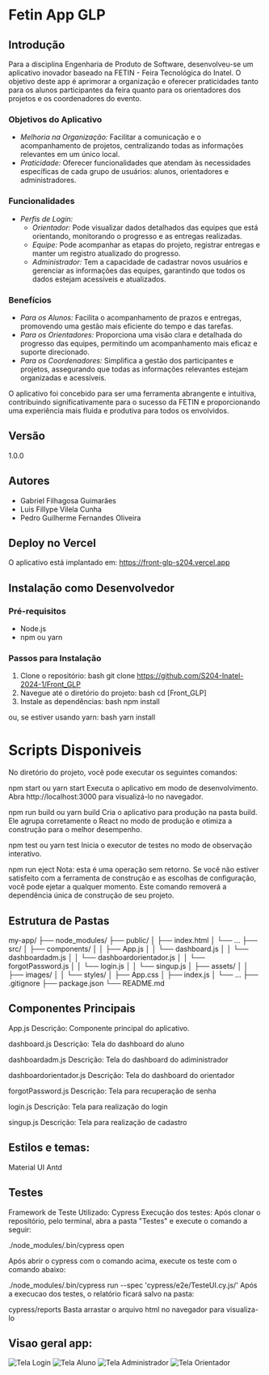 # Fetin App GLP

## Introdução

Para a disciplina Engenharia de Produto de Software, desenvolveu-se um aplicativo inovador baseado na FETIN - Feira Tecnológica do Inatel. O objetivo deste app é aprimorar a organização e oferecer praticidades tanto para os alunos participantes da feira quanto para os orientadores dos projetos e os coordenadores do evento.

### Objetivos do Aplicativo
- *Melhoria na Organização:* Facilitar a comunicação e o acompanhamento de projetos, centralizando todas as informações relevantes em um único local.
- *Praticidade:* Oferecer funcionalidades que atendam às necessidades específicas de cada grupo de usuários: alunos, orientadores e administradores.

### Funcionalidades
- *Perfis de Login:*
  - *Orientador:* Pode visualizar dados detalhados das equipes que está orientando, monitorando o progresso e as entregas realizadas.
  - *Equipe:* Pode acompanhar as etapas do projeto, registrar entregas e manter um registro atualizado do progresso.
  - *Administrador:* Tem a capacidade de cadastrar novos usuários e gerenciar as informações das equipes, garantindo que todos os dados estejam acessíveis e atualizados.

### Benefícios
- *Para os Alunos:* Facilita o acompanhamento de prazos e entregas, promovendo uma gestão mais eficiente do tempo e das tarefas.
- *Para os Orientadores:* Proporciona uma visão clara e detalhada do progresso das equipes, permitindo um acompanhamento mais eficaz e suporte direcionado.
- *Para os Coordenadores:* Simplifica a gestão dos participantes e projetos, assegurando que todas as informações relevantes estejam organizadas e acessíveis.

O aplicativo foi concebido para ser uma ferramenta abrangente e intuitiva, contribuindo significativamente para o sucesso da FETIN e proporcionando uma experiência mais fluida e produtiva para todos os envolvidos.

## Versão
1.0.0

## Autores
- Gabriel Filhagosa Guimarães 
- Luis Fillype Vilela Cunha 
- Pedro Guilherme Fernandes Oliveira 

## Deploy no Vercel
O aplicativo está implantado em: https://front-glp-s204.vercel.app

## Instalação como Desenvolvedor

### Pré-requisitos
- Node.js 
- npm ou yarn 

### Passos para Instalação
1. Clone o repositório:
   bash
   git clone https://github.com/S204-Inatel-2024-1/Front_GLP
2. Navegue até o diretório do projeto:
   bash
   cd [Front_GLP]   
3. Instale as dependências:
  bash
  npm install
  
  ou, se estiver usando yarn:
   bash
  yarn install

# Scripts Disponiveis

No diretório do projeto, você pode executar os seguintes comandos:

npm start ou yarn start
Executa o aplicativo em modo de desenvolvimento.
Abra http://localhost:3000 para visualizá-lo no navegador.

npm run build ou yarn build
Cria o aplicativo para produção na pasta build.
Ele agrupa corretamente o React no modo de produção e otimiza a construção para o melhor desempenho.

npm test ou yarn test
Inicia o executor de testes no modo de observação interativo.

npm run eject
Nota: esta é uma operação sem retorno.
Se você não estiver satisfeito com a ferramenta de construção e as escolhas de configuração, você pode ejetar a qualquer momento. Este comando removerá a dependência única de construção de seu projeto.

## Estrutura de Pastas
my-app/
├── node_modules/
├── public/
│   ├── index.html
│   └── ...
├── src/
│   ├── components/
│   │   ├── App.js
│   │   └── dashboard.js
│   │   └── dashboardadm.js
│   │   └── dashboardorientador.js
│   │   └── forgotPassword.js
│   │   └── login.js
│   │   └── singup.js
│   ├── assets/
│   │   ├── images/
│   │   └── styles/
│   ├── App.css
│   ├── index.js
│   └── ...
├── .gitignore
├── package.json
└── README.md

## Componentes Principais
App.js
Descrição: Componente principal do aplicativo.

dashboard.js
Descrição: Tela do dashboard do aluno

dashboardadm.js
Descrição: Tela do dashboard do adiministrador

dashboardorientador.js
Descrição: Tela do dashboard do orientador

forgotPassword.js
Descrição: Tela para recuperação de senha

login.js
Descrição: Tela para realização do login

singup.js
Descrição: Tela para realização de cadastro 

## Estilos e temas: 
Material UI 
Antd
## Testes

Framework de Teste Utilizado: Cypress
Execução dos testes:
Após clonar o repositório, pelo terminal, abra a pasta "Testes" e execute o comando a seguir:

./node_modules/.bin/cypress open

Após abrir o cypress com o comando acima, execute os teste com o comando abaixo:

./node_modules/.bin/cypress run --spec 'cypress/e2e/TesteUI.cy.js/'
Após a execucao dos testes, o relatório ficará salvo na pasta:

cypress/reports
Basta arrastar o arquivo html no navegador para visualiza-lo

## Visao geral app: 

![Tela Login](/Front_GLP/tela1.png)
![Tela Aluno](/Front_GLP/tela2.png)
![Tela Administrador](/Front_GLP/tela3.png)
![Tela Orientador](<img width="1440" alt="tela1" src="https://github.com/S204-Inatel-2024-1/Front_GLP/assets/64043606/7fdeffd4-80e4-4221-82fd-36f673410ea3">
)
